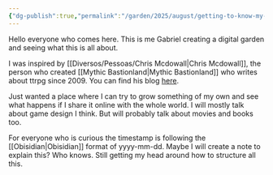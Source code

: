 ```yaml
---
{"dg-publish":true,"permalink":"/garden/2025/august/getting-to-know-my-garden/"}
---
```


Hello everyone who comes here. This is me Gabriel creating a digital garden and seeing what this is all about.

I was inspired by [[Diversos/Pessoas/Chris Mcdowall\|Chris Mcdowall]], the person who created [[Mythic Bastionland\|Mythic Bastionland]] who writes about ttrpg since 2009. You can find his blog [here](https://www.bastionland.com/).

Just wanted a place where I can try to grow something of my own and see what happens if I share it online with the whole world. I will mostly talk about game design I think. But will probably talk about movies and books too.

For everyone who is curious the timestamp is following the [[Obisidian\|Obisidian]] format of yyyy-mm-dd. Maybe I will create a note to explain this? Who knows. Still getting my head around how to structure all this.